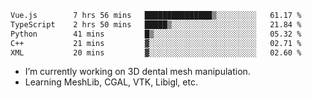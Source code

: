 <!--START_SECTION:waka-->

```txt
Vue.js        7 hrs 56 mins   ███████████████▒░░░░░░░░░   61.17 %
TypeScript    2 hrs 50 mins   █████▒░░░░░░░░░░░░░░░░░░░   21.84 %
Python        41 mins         █▒░░░░░░░░░░░░░░░░░░░░░░░   05.32 %
C++           21 mins         ▓░░░░░░░░░░░░░░░░░░░░░░░░   02.71 %
XML           20 mins         ▓░░░░░░░░░░░░░░░░░░░░░░░░   02.60 %
```

<!--END_SECTION:waka-->

<!--
**0x11111111/0x11111111** is a ✨ _special_ ✨ repository because its `README.md` (this file) appears on your GitHub profile.

Here are some ideas to get you started:

- 🔭 I’m currently working on ...
- 🌱 I’m currently learning ...
- 👯 I’m looking to collaborate on ...
- 🤔 I’m looking for help with ...
- 💬 Ask me about ...
- 📫 How to reach me: ...
- 😄 Pronouns: ...
- ⚡ Fun fact: ...
-->
- I’m currently working on 3D dental mesh manipulation.
- Learning MeshLib, CGAL, VTK, Libigl, etc.
